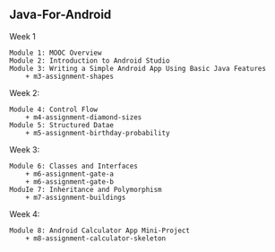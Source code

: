 Java-For-Android
-------------------------------------------------------------------

Week 1

	Module 1: MOOC Overview
	Module 2: Introduction to Android Studio
	Module 3: Writing a Simple Android App Using Basic Java Features
		+ m3-assignment-shapes
		
Week 2:
	
	Module 4: Control Flow
		+ m4-assignment-diamond-sizes
	Module 5: Structured Datae
		+ m5-assignment-birthday-probability
		
Week 3:
	
	Module 6: Classes and Interfaces
		+ m6-assignment-gate-a
		+ m6-assignment-gate-b		
	ModuIe 7: Inheritance and Polymorphism
		+ m7-assignment-buildings
		
Week 4:
	
	Module 8: Android Calculator App Mini-Project 
		+ m8-assignment-calculator-skeleton
			
